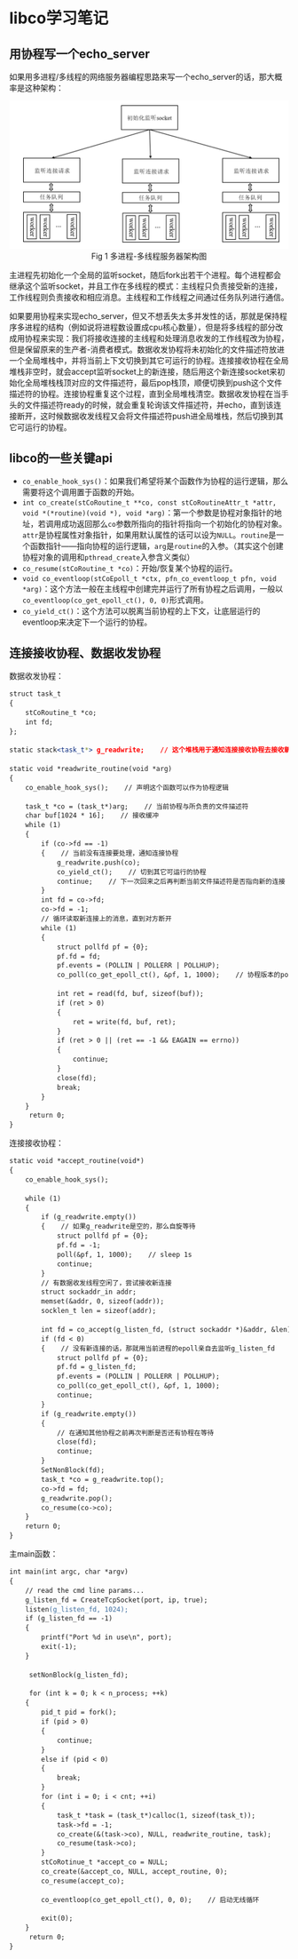 # libco学习笔记

## 用协程写一个echo_server

如果用多进程/多线程的网络服务器编程思路来写一个echo_server的话，那大概率是这种架构：

<img src="./multi_process_thread.PNG"/>

<center>Fig 1 多进程-多线程服务器架构图</center>

主进程先初始化一个全局的监听socket，随后fork出若干个进程。每个进程都会继承这个监听socket，并且工作在多线程的模式：主线程只负责接受新的连接，工作线程则负责接收和相应消息。主线程和工作线程之间通过任务队列进行通信。

如果要用协程来实现echo_server，但又不想丢失太多并发性的话，那就是保持程序多进程的结构（例如说将进程数设置成cpu核心数量），但是将多线程的部分改成用协程来实现：我们将接收连接的主线程和处理消息收发的工作线程改为协程，但是保留原来的生产者-消费者模式。数据收发协程将未初始化的文件描述符放进一个全局堆栈中，并将当前上下文切换到其它可运行的协程。连接接收协程在全局堆栈非空时，就会accept监听socket上的新连接，随后用这个新连接socket来初始化全局堆栈栈顶对应的文件描述符，最后pop栈顶，顺便切换到push这个文件描述符的协程。连接协程重复这个过程，直到全局堆栈清空。数据收发协程在当手头的文件描述符ready的时候，就会重复轮询该文件描述符，并echo，直到该连接断开，这时候数据收发线程又会将文件描述符push进全局堆栈，然后切换到其它可运行的协程。

## libco的一些关键api

+ `co_enable_hook_sys()`：如果我们希望将某个函数作为协程的运行逻辑，那么需要将这个调用置于函数的开始。
+ `int co_create(stCoRoutine_t **co, const stCoRoutineAttr_t *attr, void *(*routine)(void *), void *arg)`：第一个参数是协程对象指针的地址，若调用成功返回那么`co`参数所指向的指针将指向一个初始化的协程对象。`attr`是协程属性对象指针，如果用默认属性的话可以设为`NULL`。`routine`是一个函数指针——指向协程的运行逻辑，`arg`是`routine`的入参。（其实这个创建协程对象的调用和`pthread_create`入参含义类似）
+ `co_resume(stCoRoutine_t *co)`：开始/恢复某个协程的运行。
+ `void co_eventloop(stCoEpoll_t *ctx, pfn_co_eventloop_t pfn, void *arg)`：这个方法一般在主线程中创建完并运行了所有协程之后调用，一般以`co_eventloop(co_get_epoll_ct(), 0, 0)`形式调用。
+ `co_yield_ct()`：这个方法可以脱离当前协程的上下文，让底层运行的eventloop来决定下一个运行的协程。

## 连接接收协程、数据收发协程

数据收发协程：

```apache
struct task_t
{
    stCoRoutine_t *co;  
    int fd;
};

static stack<task_t*> g_readwrite;    // 这个堆栈用于通知连接接收协程去接收新的连接

static void *readwrite_routine(void *arg)
{
    co_enable_hook_sys();    // 声明这个函数可以作为协程逻辑
  
    task_t *co = (task_t*)arg;    // 当前协程与所负责的文件描述符
    char buf[1024 * 16];    // 接收缓冲
    while (1)
    {
        if (co->fd == -1)
        {    // 当前没有连接要处理，通知连接协程
            g_readwrite.push(co);
            co_yield_ct();    // 切到其它可运行的协程
            continue;    // 下一次回来之后再判断当前文件描述符是否指向新的连接
        }
        int fd = co->fd;
        co->fd = -1;
        // 循环读取新连接上的消息，直到对方断开
        while (1)
        {  
            struct pollfd pf = {0};
            pf.fd = fd;
            pf.events = (POLLIN | POLLERR | POLLHUP);
            co_poll(co_get_epoll_ct(), &pf, 1, 1000);    // 协程版本的poll
  
            int ret = read(fd, buf, sizeof(buf));
            if (ret > 0)
            {
                ret = write(fd, buf, ret);
            }
            if (ret > 0 || (ret == -1 && EAGAIN == errno))
            {  
                continue;
            }
            close(fd);
            break;
        }
    }
     return 0; 
}
```

连接接收协程：

```apache
static void *accept_routine(void*)
{
    co_enable_hook_sys();
  
    while (1)
    {
        if (g_readwrite.empty())
        {    // 如果g_readwrite是空的，那么自旋等待
            struct pollfd pf = {0};
            pf.fd = -1;
            poll(&pf, 1, 1000);    // sleep 1s
            continue;
        }
        // 有数据收发线程空闲了，尝试接收新连接
        struct sockaddr_in addr;
        memset(&addr, 0, sizeof(addr));  
        socklen_t len = sizeof(addr);

        int fd = co_accept(g_listen_fd, (struct sockaddr *)&addr, &len);
        if (fd < 0)
        {    // 没有新连接的话，那就用当前进程的epoll亲自去监听g_listen_fd
            struct pollfd pf = {0};
            pf.fd = g_listen_fd;
            pf.events = (POLLIN | POLLERR | POLLHUP);  
            co_poll(co_get_epoll_ct(), &pf, 1, 1000);
            continue;
        }
        if (g_readwrite.empty())
        {
            // 在通知其他协程之前再次判断是否还有协程在等待
            close(fd);
            continue;
        } 
        SetNonBlock(fd);
        task_t *co = g_readwrite.top();
        co->fd = fd;
        g_readwrite.pop();
        co_resume(co->co);
    }
    return 0;  
}
```

主main函数：

```apache
int main(int argc, char *argv)
{
    // read the cmd line params...
    g_listen_fd = CreateTcpSocket(port, ip, true);
    listen(g_listen_fd, 1024);
    if (g_listen_fd == -1)
    {
        printf("Port %d in use\n", port);
        exit(-1);
    }
  
     setNonBlock(g_listen_fd);

     for (int k = 0; k < n_process; ++k)
    {
        pid_t pid = fork();
        if (pid > 0)
        {
            continue;
        }
        else if (pid < 0)
        {
            break;
        }
        for (int i = 0; i < cnt; ++i)
        {
            task_t *task = (task_t*)calloc(1, sizeof(task_t));
            task->fd = -1;
            co_create(&(task->co), NULL, readwrite_routine, task);
            co_resume(task->co);   
        }
        stCoRotinue_t *accept_co = NULL;
        co_create(&accept_co, NULL, accept_routine, 0);
        co_resume(accept_co);

        co_eventloop(co_get_epoll_ct(), 0, 0);    // 启动无线循环
  
        exit(0); 
    }  
     return 0;
}
```
